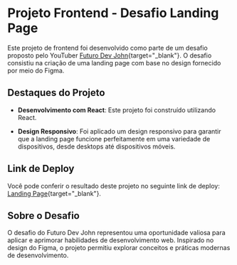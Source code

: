 # Projeto Frontend - Desafio Landing Page

Este projeto de frontend foi desenvolvido como parte de um desafio proposto pelo YouTuber [Futuro Dev John](https://www.youtube.com/@futuroDevJohn){target="_blank"}. O desafio consistiu na criação de uma landing page com base no design fornecido por meio do Figma.

## Destaques do Projeto

- **Desenvolvimento com React**: Este projeto foi construído utilizando React.

- **Design Responsivo**: Foi aplicado um design responsivo para garantir que a landing page funcione perfeitamente em uma variedade de dispositivos, desde desktops até dispositivos móveis.

## Link de Deploy

Você pode conferir o resultado deste projeto no seguinte link de deploy: [Landing Page](https://desafio-frontend-devjohn-git-main-viniciusrimes.vercel.app){target="_blank"}.

## Sobre o Desafio

O desafio do Futuro Dev John representou uma oportunidade valiosa para aplicar e aprimorar habilidades de desenvolvimento web. Inspirado no design do Figma, o projeto permitiu explorar conceitos e práticas modernas de desenvolvimento.





 
